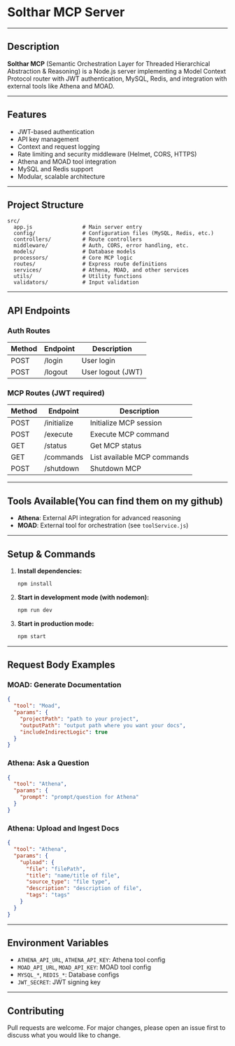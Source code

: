 
# Solthar MCP Server

---

## Description
**Solthar MCP** (Semantic Orchestration Layer for Threaded Hierarchical Abstraction & Reasoning) is a Node.js server implementing a Model Context Protocol router with JWT authentication, MySQL, Redis, and integration with external tools like Athena and MOAD.

---

## Features
- JWT-based authentication
- API key management
- Context and request logging
- Rate limiting and security middleware (Helmet, CORS, HTTPS)
- Athena and MOAD tool integration
- MySQL and Redis support
- Modular, scalable architecture

---

## Project Structure
```text
src/
  app.js                # Main server entry
  config/               # Configuration files (MySQL, Redis, etc.)
  controllers/          # Route controllers
  middleware/           # Auth, CORS, error handling, etc.
  models/               # Database models
  processors/           # Core MCP logic
  routes/               # Express route definitions
  services/             # Athena, MOAD, and other services
  utils/                # Utility functions
  validators/           # Input validation
```

---

## API Endpoints

### Auth Routes
| Method | Endpoint      | Description         |
|--------|--------------|---------------------|
| POST   | /login       | User login          |
| POST   | /logout      | User logout (JWT)   |

### MCP Routes (JWT required)
| Method | Endpoint         | Description                  |
|--------|------------------|------------------------------|
| POST   | /initialize      | Initialize MCP session       |
| POST   | /execute         | Execute MCP command          |
| GET    | /status          | Get MCP status               |
| GET    | /commands        | List available MCP commands  |
| POST   | /shutdown        | Shutdown MCP                 |

---

## Tools Available(You can find them on my github)
- **Athena**: External API integration for advanced reasoning
- **MOAD**: External tool for orchestration (see `toolService.js`)

---

## Setup & Commands
1. **Install dependencies:**
   ```bash
   npm install
   ```
2. **Start in development mode (with nodemon):**
   ```bash
   npm run dev
   ```
3. **Start in production mode:**
   ```bash
   npm start
   ```

---

## Request Body Examples

### MOAD: Generate Documentation
```json
{
  "tool": "Moad",
  "params": {
    "projectPath": "path to your project",
    "outputPath": "output path where you want your docs",
    "includeIndirectLogic": true
  }
}
```

### Athena: Ask a Question
```json
{
  "tool": "Athena",
  "params": {
    "prompt": "prompt/question for Athena"
  }
}
```

### Athena: Upload and Ingest Docs
```json
{
  "tool": "Athena",
  "params": {
    "upload": {
      "file": "filePath",
      "title": "name/title of file",
      "source_type": "file type",
      "description": "description of file",
      "tags": "tags"
    }
  }
}
```

---

## Environment Variables
- `ATHENA_API_URL`, `ATHENA_API_KEY`: Athena tool config
- `MOAD_API_URL`, `MOAD_API_KEY`: MOAD tool config
- `MYSQL_*`, `REDIS_*`: Database configs
- `JWT_SECRET`: JWT signing key

---

## Contributing
Pull requests are welcome. For major changes, please open an issue first to discuss what you would like to change.





